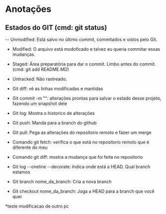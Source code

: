 # Anotações

## Estados do GIT (cmd: git status)
-- Unmodified: Está salvo no último commit, commitados e vistos pelo Git.
- Modified: O arquivo está modoficado e talvez eu queria commitar essas mudanças.
- Staged: Área preparatória para dar o commit. Limbo antes do commit. (cmd: git add README.MD)
- Untracked: Não rastreado.

- Git diff: vê as linhas modificadas e mantidas
- Git commit -m "": alterações prontas para salvar o estado desse projeto, fazendo um snapshot dele
- Git log: Mostra o historico de alterações
- Git push: Manda para a branch do github
- Git pull: Pega as alterações do repositorio remoto e fazer um merge
- Comando git fetch: verifica o que está no repositorio remoto que é diferente do meu
- Comando git diff: mostra a mudança que foi feita no repositorio
- Git log --oneline --decorate: Indica onde está a HEAD. Qual branch estamos
- Git branch nome_da_branch: Cria a nova branch
- Git checkout nome_da_branch: Joga a HEAD para a branch que você quer

*teste modificacao de outro pc
